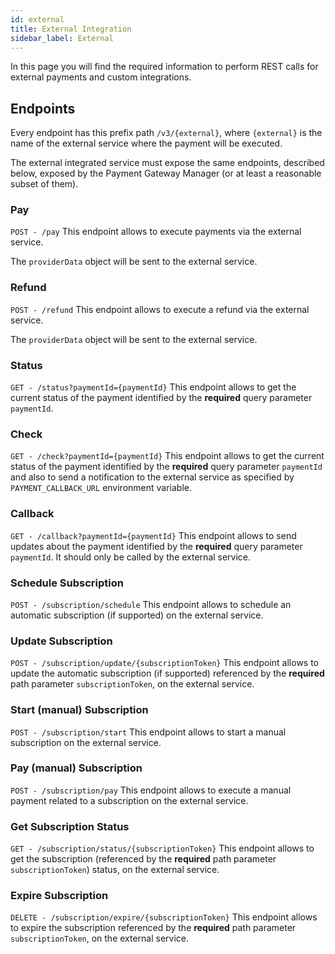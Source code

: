 ```yaml
---
id: external
title: External Integration
sidebar_label: External
---
```




In this page you will find the required information to perform REST calls for external payments and custom integrations.

## Endpoints

Every endpoint has this prefix path `/v3/{external}`, where `{external}` is the name of the external service where the payment will be executed.

The external integrated service must expose the same endpoints, described below, exposed by the Payment Gateway Manager (or at least a reasonable subset of them). 

### Pay

`POST - /pay`
This endpoint allows to execute payments via the external service.

The `providerData` object will be sent to the external service.

### Refund

`POST - /refund`
This endpoint allows to execute a refund via the external service.

The `providerData` object will be sent to the external service.

### Status

`GET - /status?paymentId={paymentId}`
This endpoint allows to get the current status of the payment identified by the **required** query parameter `paymentId`.

### Check

`GET - /check?paymentId={paymentId}`
This endpoint allows to get the current status of the payment identified by the **required** query parameter `paymentId` and also to send a notification to the external service as specified by `PAYMENT_CALLBACK_URL` environment variable.

### Callback

`GET - /callback?paymentId={paymentId}`
This endpoint allows to send updates about the payment identified by the **required** query parameter `paymentId`. 
It should only be called by the external service.

### Schedule Subscription

`POST - /subscription/schedule`
This endpoint allows to schedule an automatic subscription (if supported) on the external service.

### Update Subscription

`POST - /subscription/update/{subscriptionToken}`
This endpoint allows to update the automatic subscription (if supported) referenced by the **required** path parameter `subscriptionToken`, on the external service.

### Start (manual) Subscription

`POST - /subscription/start`
This endpoint allows to start a manual subscription on the external service.

### Pay (manual) Subscription

`POST - /subscription/pay`
This endpoint allows to execute a manual payment related to a subscription on the external service.

### Get Subscription Status

`GET - /subscription/status/{subscriptionToken}`
This endpoint allows to get the subscription (referenced by the **required** path parameter `subscriptionToken`) status, on the external service.

### Expire Subscription

`DELETE - /subscription/expire/{subscriptionToken}`
This endpoint allows to expire the subscription referenced by the **required** path parameter `subscriptionToken`, on the external service.
